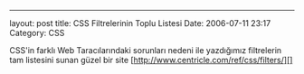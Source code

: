 ---
layout: post
title: CSS Filtrelerinin Toplu Listesi
Date: 2006-07-11 23:17
Category: CSS

CSS'in farklı Web Taracılarındaki sorunları nedeni ile yazdığımız
filtrelerin tam listesini sunan güzel bir site
[http://www.centricle.com/ref/css/filters/][]

  [http://www.centricle.com/ref/css/filters/]: http://www.centricle.com/ref/css/filters/
